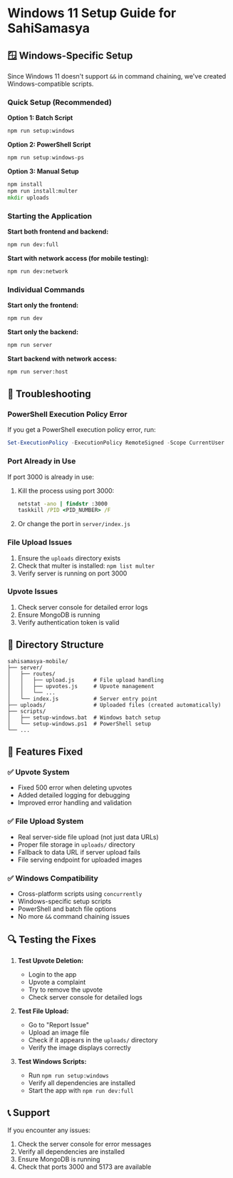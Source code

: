 # Windows 11 Setup Guide for SahiSamasya

## 🪟 Windows-Specific Setup

Since Windows 11 doesn't support `&&` in command chaining, we've created Windows-compatible scripts.

### Quick Setup (Recommended)

**Option 1: Batch Script**
```cmd
npm run setup:windows
```

**Option 2: PowerShell Script**
```powershell
npm run setup:windows-ps
```

**Option 3: Manual Setup**
```cmd
npm install
npm run install:multer
mkdir uploads
```

### Starting the Application

**Start both frontend and backend:**
```cmd
npm run dev:full
```

**Start with network access (for mobile testing):**
```cmd
npm run dev:network
```

### Individual Commands

**Start only the frontend:**
```cmd
npm run dev
```

**Start only the backend:**
```cmd
npm run server
```

**Start backend with network access:**
```cmd
npm run server:host
```

## 🔧 Troubleshooting

### PowerShell Execution Policy Error
If you get a PowerShell execution policy error, run:
```powershell
Set-ExecutionPolicy -ExecutionPolicy RemoteSigned -Scope CurrentUser
```

### Port Already in Use
If port 3000 is already in use:
1. Kill the process using port 3000:
   ```cmd
   netstat -ano | findstr :3000
   taskkill /PID <PID_NUMBER> /F
   ```
2. Or change the port in `server/index.js`

### File Upload Issues
1. Ensure the `uploads` directory exists
2. Check that multer is installed: `npm list multer`
3. Verify server is running on port 3000

### Upvote Issues
1. Check server console for detailed error logs
2. Ensure MongoDB is running
3. Verify authentication token is valid

## 📁 Directory Structure
```
sahisamasya-mobile/
├── server/
│   ├── routes/
│   │   ├── upload.js      # File upload handling
│   │   ├── upvotes.js     # Upvote management
│   │   └── ...
│   └── index.js           # Server entry point
├── uploads/               # Uploaded files (created automatically)
├── scripts/
│   ├── setup-windows.bat  # Windows batch setup
│   └── setup-windows.ps1  # PowerShell setup
└── ...
```

## 🚀 Features Fixed

### ✅ Upvote System
- Fixed 500 error when deleting upvotes
- Added detailed logging for debugging
- Improved error handling and validation

### ✅ File Upload System
- Real server-side file upload (not just data URLs)
- Proper file storage in `uploads/` directory
- Fallback to data URL if server upload fails
- File serving endpoint for uploaded images

### ✅ Windows Compatibility
- Cross-platform scripts using `concurrently`
- Windows-specific setup scripts
- PowerShell and batch file options
- No more `&&` command chaining issues

## 🔍 Testing the Fixes

1. **Test Upvote Deletion:**
   - Login to the app
   - Upvote a complaint
   - Try to remove the upvote
   - Check server console for detailed logs

2. **Test File Upload:**
   - Go to "Report Issue"
   - Upload an image file
   - Check if it appears in the `uploads/` directory
   - Verify the image displays correctly

3. **Test Windows Scripts:**
   - Run `npm run setup:windows`
   - Verify all dependencies are installed
   - Start the app with `npm run dev:full`

## 📞 Support

If you encounter any issues:
1. Check the server console for error messages
2. Verify all dependencies are installed
3. Ensure MongoDB is running
4. Check that ports 3000 and 5173 are available

